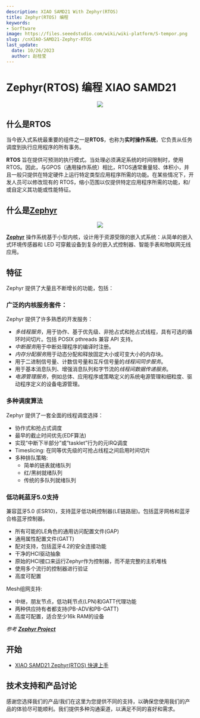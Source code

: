 ```yaml
---
description: XIAO SAMD21 With Zephyr(RTOS)
title: Zephyr(RTOS) 编程
keywords:
- Sorftware
image: https://files.seeedstudio.com/wiki/wiki-platform/S-tempor.png
slug: /cnXIAO-SAMD21-Zephyr-RTOS
last_update:
  date: 10/26/2023
  author: 赵桂莹
---
```


# Zephyr(RTOS) 编程 XIAO SAMD21

<div align="center"><img width ="{100}" src="https://files.seeedstudio.com/wiki/xiao_topicpage/zephyr-samd21.png"/></div>

## 什么是RTOS

当今嵌入式系统最重要的组件之一是**RTOS**，也称为**实时操作系统**，它负责从任务调度到执行应用程序的所有事务。

**RTOS** 旨在提供可预测的执行模式。当处理必须满足系统的时间限制时，使用RTOS。因此，与GPOS（通用操作系统）相比，RTOS通常重量轻、体积小，并且一般只提供在特定硬件上运行特定类型应用程序所需的功能。在某些情况下，开发人员可以修改现有的 RTOS，缩小范围以仅提供特定应用程序所需的功能，和/或自定义其功能或性能特征。

## 什么是[Zephyr](https://www.zephyrproject.org/)

<div align="center"><img width ="{200}" src="https://files.seeedstudio.com/wiki/XIAO/Zephyr_logo.png"/></div>

[**Zephyr**](https://www.zephyrproject.org/) 操作系统基于小型内核，设计用于资源受限的嵌入式系统：从简单的嵌入式环境传感器和 LED 可穿戴设备到复杂的嵌入式控制器、智能手表和物联网无线应用。

## 特征
Zephyr 提供了大量且不断增长的功能，包括：

### 广泛的内核服务套件：

Zephyr 提供了许多熟悉的开发服务：

- *多线程服务*，用于协作、基于优先级、非抢占式和抢占式线程，具有可选的循环时间切片。包括 POSIX pthreads 兼容 API 支持。
- *中断服务*用于中断处理程序的编译时注册。
- *内存分配服务*用于动态分配和释放固定大小或可变大小的内存块。
- 用于二进制信号量、计数信号量和互斥信号量的*线程间同步服务*。
- 用于基本消息队列、增强消息队列和字节流的*线程间数据传递服务*。
- *电源管理服务*，例如总体、应用程序或策略定义的系统电源管理和细粒度、驱动程序定义的设备电源管理。

### 多种调度算法

  Zephyr 提供了一套全面的线程调度选择：
  - 协作式和抢占式调度
  - 最早的截止时间优先(EDF算法)
  - 实现“中断下半部分”或“tasklet”行为的元IRQ调度
  - Timeslicing: 在同等优先级的可抢占线程之间启用时间切片
  - 多种排队策略:
    - 简单的链表就绪队列
    - 红/黑树就绪队列
    - 传统的多队列就绪队列

### 低功耗蓝牙5.0支持
兼容蓝牙5.0 (ESR10)，支持蓝牙低功耗控制器(LE链路层)。包括蓝牙网格和蓝牙合格蓝牙控制器。

- 所有可能的LE角色的通用访问配置文件(GAP) 
- 通用属性配置文件(GATT) 
- 配对支持，包括蓝牙4.2的安全连接功能 
- 干净的HCI驱动抽象 
- 原始的HCI接口来运行Zephyr作为控制器，而不是完整的主机堆栈 
- 使用多个流行的控制器进行验证 
- 高度可配置

Mesh组网支持:

- 中继，朋友节点，低功耗节点(LPN)和GATT代理功能 
- 两种供应持有者都支持(PB-ADV和PB-GATT) 
- 
  高度可配置，适合至少16k RAM的设备

*参考 [**Zephyr Project**](https://docs.zephyrproject.org/latest/introduction/index.html#)*

## 开始

- [XIAO SAMD21 Zephyr(RTOS) 快速上手](https://docs.zephyrproject.org/latest/boards/arm/seeeduino_xiao/doc/index.html)

## 技术支持和产品讨论

感谢您选择我们的产品!我们在这里为您提供不同的支持，以确保您使用我们的产品的体验尽可能顺利。我们提供多种沟通渠道，以满足不同的喜好和需求。

<div class="button_tech_support_container">
<a href="https://forum.seeedstudio.com/" class="button_forum"></a> 
<a href="https://www.seeedstudio.com/contacts" class="button_email"></a>
</div>

<div class="button_tech_support_container">
<a href="https://discord.gg/eWkprNDMU7" class="button_discord"></a> 
<a href="https://github.com/Seeed-Studio/wiki-documents/discussions/69" class="button_discussion"></a>
</div>